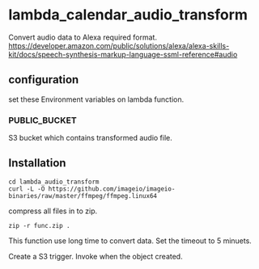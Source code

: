 # lambda_calendar_audio_transform
Convert audio data to Alexa required format.
https://developer.amazon.com/public/solutions/alexa/alexa-skills-kit/docs/speech-synthesis-markup-language-ssml-reference#audio

## configuration

set these Environment variables on lambda function.

### PUBLIC_BUCKET

S3 bucket which contains transformed audio file.

## Installation

```
cd lambda_audio_transform
curl -L -O https://github.com/imageio/imageio-binaries/raw/master/ffmpeg/ffmpeg.linux64
```

compress all files in to zip.
```
zip -r func.zip .
```

This function use long time to convert data.
Set the timeout to 5 minuets.

Create a S3 trigger. Invoke when the object created.
